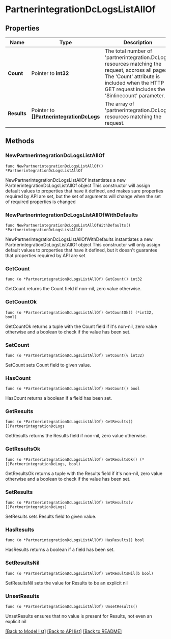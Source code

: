 # PartnerintegrationDcLogsListAllOf

## Properties

Name | Type | Description | Notes
------------ | ------------- | ------------- | -------------
**Count** | Pointer to **int32** | The total number of &#39;partnerintegration.DcLogs&#39; resources matching the request, accross all pages. The &#39;Count&#39; attribute is included when the HTTP GET request includes the &#39;$inlinecount&#39; parameter. | [optional] 
**Results** | Pointer to [**[]PartnerintegrationDcLogs**](PartnerintegrationDcLogs.md) | The array of &#39;partnerintegration.DcLogs&#39; resources matching the request. | [optional] 

## Methods

### NewPartnerintegrationDcLogsListAllOf

`func NewPartnerintegrationDcLogsListAllOf() *PartnerintegrationDcLogsListAllOf`

NewPartnerintegrationDcLogsListAllOf instantiates a new PartnerintegrationDcLogsListAllOf object
This constructor will assign default values to properties that have it defined,
and makes sure properties required by API are set, but the set of arguments
will change when the set of required properties is changed

### NewPartnerintegrationDcLogsListAllOfWithDefaults

`func NewPartnerintegrationDcLogsListAllOfWithDefaults() *PartnerintegrationDcLogsListAllOf`

NewPartnerintegrationDcLogsListAllOfWithDefaults instantiates a new PartnerintegrationDcLogsListAllOf object
This constructor will only assign default values to properties that have it defined,
but it doesn't guarantee that properties required by API are set

### GetCount

`func (o *PartnerintegrationDcLogsListAllOf) GetCount() int32`

GetCount returns the Count field if non-nil, zero value otherwise.

### GetCountOk

`func (o *PartnerintegrationDcLogsListAllOf) GetCountOk() (*int32, bool)`

GetCountOk returns a tuple with the Count field if it's non-nil, zero value otherwise
and a boolean to check if the value has been set.

### SetCount

`func (o *PartnerintegrationDcLogsListAllOf) SetCount(v int32)`

SetCount sets Count field to given value.

### HasCount

`func (o *PartnerintegrationDcLogsListAllOf) HasCount() bool`

HasCount returns a boolean if a field has been set.

### GetResults

`func (o *PartnerintegrationDcLogsListAllOf) GetResults() []PartnerintegrationDcLogs`

GetResults returns the Results field if non-nil, zero value otherwise.

### GetResultsOk

`func (o *PartnerintegrationDcLogsListAllOf) GetResultsOk() (*[]PartnerintegrationDcLogs, bool)`

GetResultsOk returns a tuple with the Results field if it's non-nil, zero value otherwise
and a boolean to check if the value has been set.

### SetResults

`func (o *PartnerintegrationDcLogsListAllOf) SetResults(v []PartnerintegrationDcLogs)`

SetResults sets Results field to given value.

### HasResults

`func (o *PartnerintegrationDcLogsListAllOf) HasResults() bool`

HasResults returns a boolean if a field has been set.

### SetResultsNil

`func (o *PartnerintegrationDcLogsListAllOf) SetResultsNil(b bool)`

 SetResultsNil sets the value for Results to be an explicit nil

### UnsetResults
`func (o *PartnerintegrationDcLogsListAllOf) UnsetResults()`

UnsetResults ensures that no value is present for Results, not even an explicit nil

[[Back to Model list]](../README.md#documentation-for-models) [[Back to API list]](../README.md#documentation-for-api-endpoints) [[Back to README]](../README.md)


